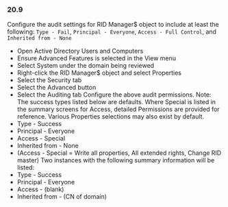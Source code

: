 
### 20.9  
Configure the audit settings for RID Manager$ object to include at least the following: `Type - Fail`, `Principal - Everyone`, `Access - Full Control`, and `Inherited from - None` 
* Open Active Directory Users and Computers 
* Ensure Advanced Features is selected in the View menu 
* Select System under the domain being reviewed 
* Right-click the RID Manager$ object and select Properties 
* Select the Security tab 
* Select the Advanced button 
* Select the Auditing tab Configure the above audit permissions.  Note: The success types listed below are defaults. Where Special is listed in the summary screens for Access, detailed Permissions are provided for reference. Various Properties selections may also exist by default. 
* Type - Success 
* Principal - Everyone 
* Access - Special 
* Inherited from - None 
* (Access - Special = Write all properties, All extended rights, Change RID master) Two instances with the following summary information will be listed: 
* Type - Success 
* Principal - Everyone 
* Access - (blank) 
* Inherited from - (CN of domain) 